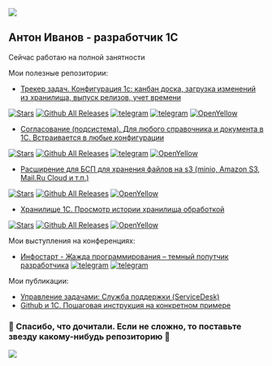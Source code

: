 ﻿<p><img src="https://capsule-render.vercel.app/api?type=waving&color=gradient&height=120&section=header"/></p>


<h2 align="left">Антон Иванов - разработчик 1С</h2>

Сейчас работаю на полной занятности

Мои полезные репозитории:
 * [Трекер задач. Конфигурация 1с: канбан доска, загрузка изменений из хранилища, выпуск релизов, учет времени](https://github.com/BlizD/Tasks)

[![Stars](https://img.shields.io/github/stars/BlizD/Tasks.svg?label=Github%20%E2%98%85&a)](https://github.com/BlizD/Tasks/stargazers)
[![Github All Releases](https://img.shields.io/github/downloads/BlizD/Tasks/total.svg)]() 
[![telegram](https://img.shields.io/badge/telegram-channal-green.svg)](https://t.me/tasksm)
[![telegram](https://img.shields.io/badge/telegram-chat-green.svg)](https://t.me/joinchat/KbD_hhM1tJGb3B3gz6QIvA)
[![OpenYellow](https://img.shields.io/endpoint?url=https://openyellow.org/data/badges/2/68359534.json)](https://openyellow.org/grid?data=top&repo=68359534)
 * [Согласование (подсистема). Для любого справочника и документа в 1С. Встраивается в любые конфигурации](https://github.com/BlizD/BPS)

[![Stars](https://img.shields.io/github/stars/BlizD/BPS.svg?label=Github%20%E2%98%85&a)](https://github.com/BlizD/BPS/stargazers)
[![Github All Releases](https://img.shields.io/github/downloads/BlizD/BPS/total.svg)](https://github.com/BlizD/BPS/releases)
[![telegram](https://img.shields.io/badge/telegram-channal-green.svg)](https://t.me/mebps)
[![OpenYellow](https://img.shields.io/endpoint?url=https://openyellow.org/data/badges/1/59638035.json)](https://openyellow.org/grid?data=top&repo=59638035)

* [Расширение для БСП для хранения файлов на s3 (minio, Amazon S3, Mail.Ru Cloud и т.п.)](https://github.com/BlizD/S3_SSL)

[![Stars](https://img.shields.io/github/stars/BlizD/S3_SSL.svg?label=Github%20%E2%98%85&a)](https://github.com/BlizD/S3_SSL/stargazers)
[![Github All Releases](https://img.shields.io/github/downloads/BlizD/S3_SSL/total.svg)]() 
[![OpenYellow](https://img.shields.io/endpoint?url=https://openyellow.org/data/badges/2/387114027.json)](https://openyellow.org/grid?data=top&repo=387114027)
* [Хранилище 1С. Просмотр истории хранилища обработкой](https://github.com/BlizD/HistoryStorage)

[![Stars](https://img.shields.io/github/stars/BlizD/HistoryStorage.svg?label=Github%20%E2%98%85&a)](https://github.com/BlizD/HistoryStorageL/stargazers)
[![Github All Releases](https://img.shields.io/github/downloads/BlizD/HistoryStorage/total.svg)]() 
[![OpenYellow](https://img.shields.io/endpoint?url=https://openyellow.org/data/badges/1/113544369.json)](https://openyellow.org/grid?data=top&repo=113544369)


Мои выступления на конференциях:
 * [Инфостарт - Жажда программирования – темный попутчик разработчика](https://infostart.ru/public/2231330/)
[![telegram](https://img.shields.io/badge/telegram-channal-green.svg)](https://t.me/dark_companions)
[![telegram](https://img.shields.io/badge/telegram-chat-green.svg)](https://t.me/dark_companion)

Мои публикации:
* [Управление задачами: Служба поддержки (ServiceDesk)](https://infostart.ru/public/788003/)
* [Github и 1С. Пошаговая инструкция на конкретном примере](https://infostart.ru/public/691382/)
    
<h3 align="left">🫶 Спасибо, что дочитали. Если не сложно, то поставьте звезду какому-нибудь репозиторию 🫶</h3>

<p align="left">
  <img src="https://capsule-render.vercel.app/api?type=waving&color=gradient&height=120&section=footer"/>
</p>
